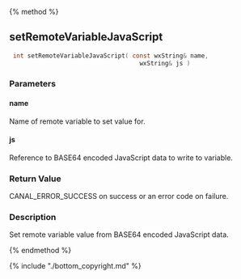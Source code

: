 
{% method %}
## setRemoteVariableJavaScript

```c
 int setRemoteVariableJavaScript( const wxString& name, 
                                    wxString& js )
```

### Parameters

#### name
Name of remote variable to set value for.

#### js
Reference to BASE64 encoded JavaScript data to write to variable.

### Return Value
CANAL_ERROR_SUCCESS on success or an error code on failure. 

### Description
Set remote variable value from BASE64 encoded JavaScript data. 

{% endmethod %}

{% include "./bottom_copyright.md" %}
